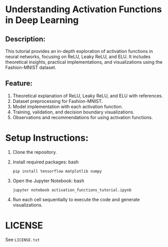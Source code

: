 # Understanding Activation Functions in Deep Learning

## Description:  
This tutorial provides an in-depth exploration of activation functions in neural networks, focusing on ReLU, Leaky ReLU, and ELU. It includes theoretical insights, practical implementations, and visualizations using the Fashion-MNIST dataset.

## Feature:
1. Theoretical explanation of ReLU, Leaky ReLU, and ELU with references.
2. Dataset preprocessing for Fashion-MNIST.
3. Model implementation with each activation function.
4. Training, validation, and decision boundary visualizations.
5. Observations and recommendations for using activation functions.


# Setup Instructions:
1. Clone the repository.
2. Install required packages:
   bash
   ```
   pip install tensorflow matplotlib numpy
   ```
   
4. Open the Jupyter Notebook:
   bash
   ```
   jupyter notebook activation_functions_tutorial.ipynb
   ```
   
6. Run each cell sequentially to execute the code and generate visualizations.

# LICENSE
See `LICENSE.txt`
